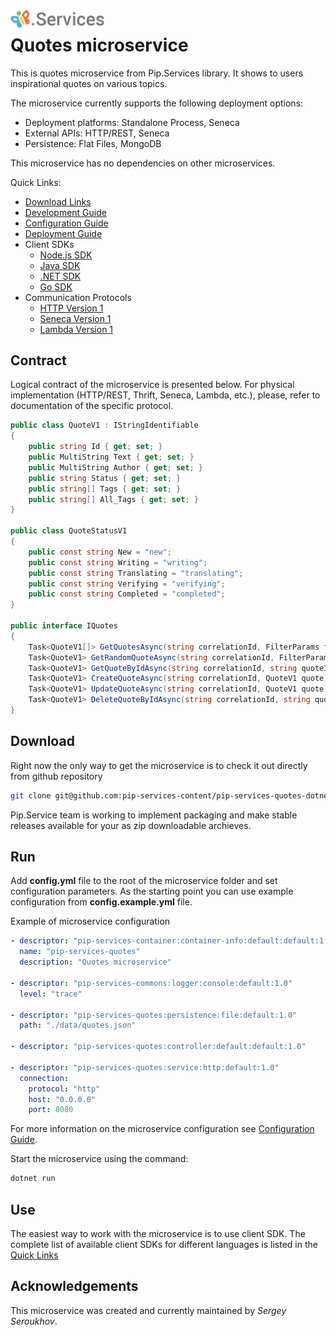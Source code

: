 # <img src="https://github.com/pip-services/pip-services/raw/master/design/Logo.png" alt="Pip.Services Logo" style="max-width:30%"> <br/> Quotes microservice

This is quotes microservice from Pip.Services library. 
It shows to users inspirational quotes on various topics.

The microservice currently supports the following deployment options:
* Deployment platforms: Standalone Process, Seneca
* External APIs: HTTP/REST, Seneca
* Persistence: Flat Files, MongoDB

This microservice has no dependencies on other microservices.

<a name="links"></a> Quick Links:

* [Download Links](doc/Downloads.md)
* [Development Guide](doc/Development.md)
* [Configuration Guide](doc/Configuration.md)
* [Deployment Guide](doc/Deployment.md)
* Client SDKs
  - [Node.js SDK](https://github.com/pip-services/pip-clients-quotes-node)
  - [Java SDK](https://github.com/pip-services/pip-clients-quotes-java)
  - [.NET SDK](https://github.com/pip-services/pip-clients-quotes-dotnet)
  - [Go SDK](https://github.com/pip-services/pip-clients-quotes-go)
* Communication Protocols
  - [HTTP Version 1](doc/HttpProtocolV1.md)
  - [Seneca Version 1](doc/SenecaProtocolV1.md)
  - [Lambda Version 1](doc/LambdaProtocolV1.md)

## Contract

Logical contract of the microservice is presented below. For physical implementation (HTTP/REST, Thrift, Seneca, Lambda, etc.),
please, refer to documentation of the specific protocol.

```csharp
public class QuoteV1 : IStringIdentifiable
{
    public string Id { get; set; }
    public MultiString Text { get; set; }
    public MultiString Author { get; set; }
    public string Status { get; set; }
    public string[] Tags { get; set; }
    public string[] All_Tags { get; set; }
}

public class QuoteStatusV1
{
    public const string New = "new";
    public const string Writing = "writing";
    public const string Translating = "translating";
    public const string Verifying = "verifying";
    public const string Completed = "completed";
}

public interface IQuotes
{
    Task<QuoteV1[]> GetQuotesAsync(string correlationId, FilterParams filter, PagingParams paging);
    Task<QuoteV1> GetRandomQuoteAsync(string correlationId, FilterParams filter);
    Task<QuoteV1> GetQuoteByIdAsync(string correlationId, string quoteId);
    Task<QuoteV1> CreateQuoteAsync(string correlationId, QuoteV1 quote);
    Task<QuoteV1> UpdateQuoteAsync(string correlationId, QuoteV1 quote);
    Task<QuoteV1> DeleteQuoteByIdAsync(string correlationId, string quoteId);
}

```

## Download

Right now the only way to get the microservice is to check it out directly from github repository
```bash
git clone git@github.com:pip-services-content/pip-services-quotes-dotnet.git
```

Pip.Service team is working to implement packaging and make stable releases available for your 
as zip downloadable archieves.

## Run

Add **config.yml** file to the root of the microservice folder and set configuration parameters.
As the starting point you can use example configuration from **config.example.yml** file. 

Example of microservice configuration
```yaml
- descriptor: "pip-services-container:container-info:default:default:1.0"
  name: "pip-services-quotes"
  description: "Quotes microservice"

- descriptor: "pip-services-commons:logger:console:default:1.0"
  level: "trace"

- descriptor: "pip-services-quotes:persistence:file:default:1.0"
  path: "./data/quotes.json"

- descriptor: "pip-services-quotes:controller:default:default:1.0"

- descriptor: "pip-services-quotes:service:http:default:1.0"
  connection:
    protocol: "http"
    host: "0.0.0.0"
    port: 8080
```
 
For more information on the microservice configuration see [Configuration Guide](Configuration.md).

Start the microservice using the command:
```bash
dotnet run
```

## Use

The easiest way to work with the microservice is to use client SDK. 
The complete list of available client SDKs for different languages is listed in the [Quick Links](#links)


## Acknowledgements

This microservice was created and currently maintained by *Sergey Seroukhov*.
